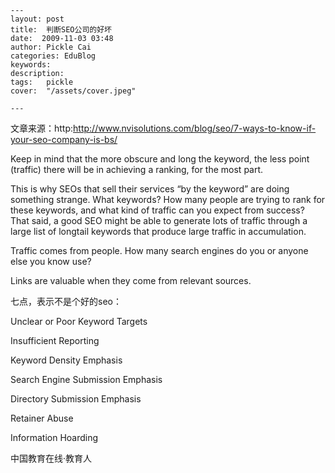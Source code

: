
    ---
    layout: post  
    title:  判断SEO公司的好坏  
    date:  2009-11-03 03:48  
    author: Pickle Cai  
    categories: EduBlog  
    keywords: 
    description:   
    tags:	pickle   
    cover:  "/assets/cover.jpeg"  

    ---  
    
文章来源：http:http://www.nvisolutions.com/blog/seo/7-ways-to-know-if-your-seo-company-is-bs/



 



Keep in mind that the more obscure and long the keyword, the less point (traffic) there will be in achieving a ranking, for the most part. 



 



This is why SEOs that sell their services “by the keyword” are doing something strange. What keywords? How many people are trying to rank for these keywords, and what kind of traffic can you expect from success? That said, a good SEO might be able to generate lots of traffic through a large list of longtail keywords that produce large traffic in accumulation.



 



Traffic comes from people. How many search engines do you or anyone else you know use?



 



Links are valuable when they come from relevant sources.



 



七点，表示不是个好的seo：



Unclear or Poor Keyword Targets

Insufficient Reporting

Keyword Density Emphasis

Search Engine Submission Emphasis

Directory Submission Emphasis

Retainer Abuse

Information Hoarding

		    
 中国教育在线·教育人

